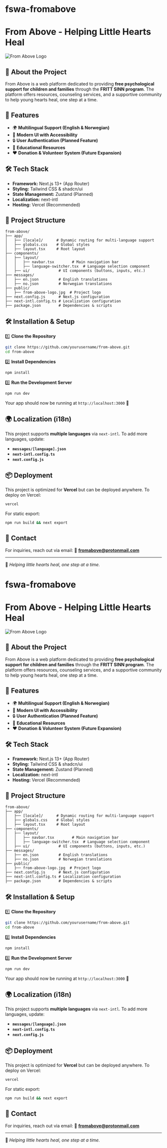 # fswa-fromabove

# **From Above - Helping Little Hearts Heal**

![From Above Logo](public/from-above-logo.jpg)

## **🌟 About the Project**
From Above is a web platform dedicated to providing **free psychological support for children and families** through the **FRITT SINN program**. The platform offers resources, counseling services, and a supportive community to help young hearts heal, one step at a time. 

## **🚀 Features**
- 🌍 **Multilingual Support (English & Norwegian)**
- 🎨 **Modern UI with Accessibility**
- 🔒 **User Authentication (Planned Feature)**
- 📖 **Educational Resources**
- ❤️ **Donation & Volunteer System (Future Expansion)**

## **🛠️ Tech Stack**
- **Framework:** Next.js 13+ (App Router)
- **Styling:** Tailwind CSS & shadcn/ui
- **State Management:** Zustand (Planned)
- **Localization:** next-intl
- **Hosting:** Vercel (Recommended)

## **📂 Project Structure**
```
from-above/
├── app/
│   ├── [locale]/      # Dynamic routing for multi-language support
│   ├── globals.css    # Global styles
│   ├── layout.tsx     # Root layout
├── components/
│   ├── layout/
│   │   ├── navbar.tsx        # Main navigation bar
│   │   ├── language-switcher.tsx  # Language selection component
│   ├── ui/             # UI components (buttons, inputs, etc.)
├── messages/
│   ├── en.json         # English translations
│   ├── no.json         # Norwegian translations
├── public/
│   ├── from-above-logo.jpg  # Project logo
├── next.config.js      # Next.js configuration
├── next-intl.config.ts # Localization configuration
├── package.json        # Dependencies & scripts
```

## **🛠️ Installation & Setup**
1️⃣ **Clone the Repository**
```sh
git clone https://github.com/yourusername/from-above.git
cd from-above
```

2️⃣ **Install Dependencies**
```sh
npm install
```

3️⃣ **Run the Development Server**
```sh
npm run dev
```
Your app should now be running at `http://localhost:3000` 🎉

## **🌍 Localization (i18n)**
This project supports **multiple languages** via `next-intl`. To add more languages, update:
- **`messages/[language].json`**
- **`next-intl.config.ts`**
- **`next.config.js`**

## **📦 Deployment**
This project is optimized for **Vercel** but can be deployed anywhere. To deploy on Vercel:
```sh
vercel
```
For static export:
```sh
npm run build && next export
```

## **📩 Contact**
For inquiries, reach out via email:
📧 **fromabove@protonmail.com**

---
💙 *Helping little hearts heal, one step at a time.*

# fswa-fromabove

# **From Above - Helping Little Hearts Heal**

![From Above Logo](public/from-above-logo.jpg)

## **🌟 About the Project**
From Above is a web platform dedicated to providing **free psychological support for children and families** through the **FRITT SINN program**. The platform offers resources, counseling services, and a supportive community to help young hearts heal, one step at a time. 

## **🚀 Features**
- 🌍 **Multilingual Support (English & Norwegian)**
- 🎨 **Modern UI with Accessibility**
- 🔒 **User Authentication (Planned Feature)**
- 📖 **Educational Resources**
- ❤️ **Donation & Volunteer System (Future Expansion)**

## **🛠️ Tech Stack**
- **Framework:** Next.js 13+ (App Router)
- **Styling:** Tailwind CSS & shadcn/ui
- **State Management:** Zustand (Planned)
- **Localization:** next-intl
- **Hosting:** Vercel (Recommended)

## **📂 Project Structure**
```
from-above/
├── app/
│   ├── [locale]/      # Dynamic routing for multi-language support
│   ├── globals.css    # Global styles
│   ├── layout.tsx     # Root layout
├── components/
│   ├── layout/
│   │   ├── navbar.tsx        # Main navigation bar
│   │   ├── language-switcher.tsx  # Language selection component
│   ├── ui/             # UI components (buttons, inputs, etc.)
├── messages/
│   ├── en.json         # English translations
│   ├── no.json         # Norwegian translations
├── public/
│   ├── from-above-logo.jpg  # Project logo
├── next.config.js      # Next.js configuration
├── next-intl.config.ts # Localization configuration
├── package.json        # Dependencies & scripts
```

## **🛠️ Installation & Setup**
1️⃣ **Clone the Repository**
```sh
git clone https://github.com/yourusername/from-above.git
cd from-above
```

2️⃣ **Install Dependencies**
```sh
npm install
```

3️⃣ **Run the Development Server**
```sh
npm run dev
```
Your app should now be running at `http://localhost:3000` 🎉

## **🌍 Localization (i18n)**
This project supports **multiple languages** via `next-intl`. To add more languages, update:
- **`messages/[language].json`**
- **`next-intl.config.ts`**
- **`next.config.js`**

## **📦 Deployment**
This project is optimized for **Vercel** but can be deployed anywhere. To deploy on Vercel:
```sh
vercel
```
For static export:
```sh
npm run build && next export
```

## **📩 Contact**
For inquiries, reach out via email:
📧 **fromabove@protonmail.com**

---
💙 *Helping little hearts heal, one step at a time.*

